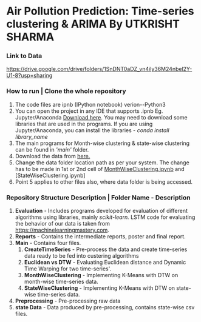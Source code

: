 # Air Pollution Prediction: Time-series clustering & ARIMA By UTKRISHT SHARMA

### Link to Data
https://drive.google.com/drive/folders/1SnDNT0aDZ_vn4ily36M24nbel2Y-U1-8?usp=sharing

### How to run | Clone the whole repository

1. The code files are ipnb (IPython notebook) verion--Python3
2. You can open the project in any IDE that supports .ipnb Eg. Jupyter/Anaconda [Download here](https://www.anaconda.com/download/). You may need to download some libraries that are used in the programs. If you are using Jupyter/Anaconda, you can install the libraries - *conda install library_name*
3. The main programs for Month-wise clustering & state-wise clustering can be found in *'main'* folder.
4. Download the data from [here.](https://drive.google.com/drive/folders/1SnDNT0aDZ_vn4ily36M24nbel2Y-U1-8?usp=sharing)
5. Change the data folder location path as per your system. The change has to be made in 1st or 2nd cell of [MonthWiseClustering.ipynb]() and [StateWiseClustering.ipynb]
6. Point 5 applies to other files also, where data folder is being accessed.

### Repository Structure Description | Folder Name - Description

1. **Evaluation** - Includes programs developed for evaluation of different algorithms using libraries, mainly *scikit-learn.*
LSTM code for evaluating the behavior of our data is taken from https://machinelearningmastery.com.
2. **Reports** - Contains the intermediate reports, poster and final report.
3. **Main** - Contains four files.
    1. **CreateTimeSeries** - Pre-process the data and create time-series data ready to be fed into custering algorithms
    2. **Euclidean vs DTW** - Evaluating Euclidean distance and Dynamic Time Warping for two time-series'.
    3. **MonthWiseClustering** - Implementing K-Means with DTW on month-wise time-series data.
    4. **StateWiseClustering** - Implementing K-Means with DTW on state-wise time-series data.
4. **Preprocessing** - Pre-processing raw data 
5. **state Data** - Data produced by pre-processing, contains state-wise csv files.
